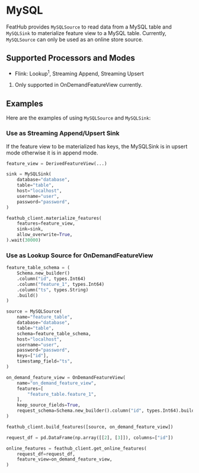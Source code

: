 # MySQL

FeatHub provides `MySQLSource` to read data from a MySQL table and `MySQLSink` to 
materialize feature view to a MySQL table. Currently, `MySQLSource` can only be used as 
an online store source.

## Supported Processors and Modes

<!-- TODO: Add description for supported versions -->
- Flink: Lookup<sup>1</sup>, Streaming Append, Streaming Upsert

1. Only supported in OnDemandFeatureView currently.

## Examples

Here are the examples of using `MySQLSource` and `MySQLSink`:

### Use as Streaming Append/Upsert Sink

If the feature view to be materialized has keys, the MySQLSink is in upsert mode 
otherwise it is in append mode.

```python
feature_view = DerivedFeatureView(...)

sink = MySQLSink(
    database="database",
    table="table",
    host="localhost",
    username="user",
    password="password",
)

feathub_client.materialize_features(
    features=feature_view,
    sink=sink,
    allow_overwrite=True,
).wait(30000)
```

### Use as Lookup Source for OnDemandFeatureView

```python
feature_table_schema = (
    Schema.new_builder()
    .column("id", types.Int64)
    .column("feature_1", types.Int64)
    .column("ts", types.String)
    .build()
)

source = MySQLSource(
    name="feature_table",
    database="database",
    table="table",
    schema=feature_table_schema,
    host="localhost",
    username="user",
    password="password",
    keys=["id"],
    timestamp_field="ts",
)

on_demand_feature_view = OnDemandFeatureView(
    name="on_demand_feature_view",
    features=[
        "feature_table.feature_1",
    ],
    keep_source_fields=True,
    request_schema=Schema.new_builder().column("id", types.Int64).build(),
)

feathub_client.build_features([source, on_demand_feature_view])

request_df = pd.DataFrame(np.array([[2], [3]]), columns=["id"])

online_features = feathub_client.get_online_features(
    request_df=request_df,
    feature_view=on_demand_feature_view,
)
```
